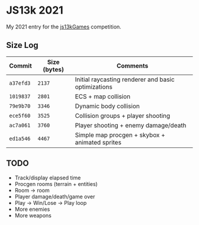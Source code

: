 # JS13k 2021

My 2021 entry for the [js13kGames](https://js13kgames.com) competition.

## Size Log

|Commit|Size (bytes)|Comments|
|------|------------|--------|
|`a37efd3`|`2137`|Initial raycasting renderer and basic optimizations|
|`1019837`|`2801`|ECS + map collision|
|`79e9b70`|`3346`|Dynamic body collision|
|`ece5f60`|`3525`|Collision groups + player shooting|
|`ac7a061`|`3760`|Player shooting + enemy damage/death|
|`ed1a546`|`4467`|Simple map procgen + skybox + animated sprites|

## TODO

* Track/display elapsed time
* Procgen rooms (terrain + entities)
* Room -> room
* Player damage/death/game over
* Play -> Win/Lose -> Play loop
* More enemies
* More weapons
